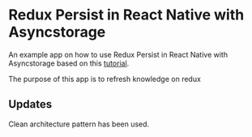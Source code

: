# Redux Persist in React Native with Asyncstorage

An example app on how to use Redux Persist in React Native with Asyncstorage based on this [tutorial](https://blog.jscrambler.com/how-to-use-redux-persist-in-react-native-with-asyncstorage).

The purpose of this app is to refresh knowledge on redux

## Updates
Clean architecture pattern has been used.